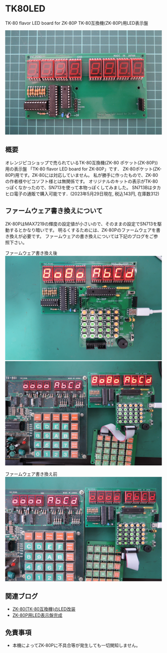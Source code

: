 # TK80LED
TK-80 flavor LED board for ZK-80P
TK-80互換機(ZK-80P)用LED表示盤

![](images/title.jpg)

## 概要
オレンジピコショップで売られているTK-80互換機(ZK-80 ポケット(ZK-80P))用の表示盤
「TK-80 flavor LED board for ZK-80P」です．
ZK-80ポケット(ZK-80P)用です。ZK-80には対応していません。
私が勝手に作ったもので、ZK-80の作者様やピコソフト様とは無関係です。
オリジナルのキットの表示がTK-80っぽくなかったので、SN713を使って本物っぽくしてみました。
SN713Bはタカヒロ電子の通販で購入可能です．(2023年5月29日現在, 税込143円, 在庫数312)

## ファームウェア書き換えについて
ZK-80PはMAX7219の輝度の設定値が小さいので、そのままの設定でSN713を駆動するとかなり暗いです。
明るくするためには、ZK-80Pのファームウェアを書き換えが必要です。
ファームウェアの書き換えについては下記のブログをご参照下さい。

ファームウェア書き換え後
![](images/3.jpg)
![](images/4.jpg)

ファームウェア書き換え前
![](images/5.jpg)

## 関連ブログ
 - [ZK-80(TK-80互換機)のLED改装](https://blog.goo.ne.jp/tk-80/e/5548a42761d789a6131d8d7753d236a3)
 - [ZK-80P用LED表示盤完成](https://blog.goo.ne.jp/tk-80/e/737ce2d046a10e205e34c62f94928f3c)

## 免責事項
- 本機によってZK-80Pに不具合等が発生しても一切関知しません。
